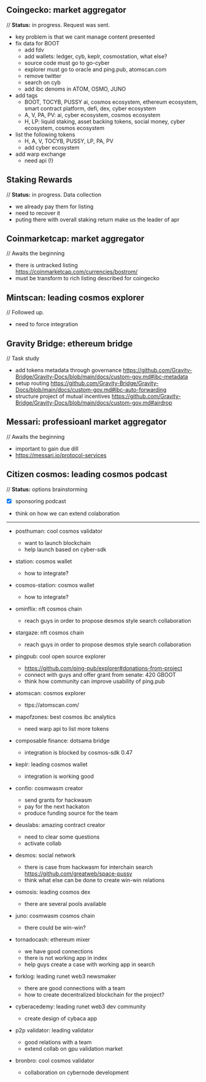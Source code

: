 ## Coingecko: market aggregator 
// **Status:** in progress. Request was sent.
  - key problem is that we cant manage content presented
  - fix data for BOOT
    - add fdv
    - add wallets: ledger, cyb, keplr, cosmostation, what else?
    - source code must go to go-cyber
    - explorer must go to oracle and ping.pub, atomscan.com
    - remove twitter
    - search on cyb
    - add ibc denoms in ATOM, OSMO, JUNO
  - add tags
    - BOOT, TOCYB, PUSSY ai, cosmos ecosystem, ethereum ecosystem, smart contract platform, defi, dex, cyber ecosystem
    - A, V, PA, PV: ai, cyber ecosystem, cosmos ecosystem
    - H, LP: liquid staking, asset backing tokens, social money, cyber ecosystem, cosmos ecosystem
  - list the following tokens
    - H, A, V, TOCYB, PUSSY, LP, PA, PV
    - add cyber ecosystem
  - add warp exchange
    - need api (!)

## Staking Rewards
// **Status:** in progress. Data collection
  - we already pay them for listing
  - need to recover it
  - puting there with overall staking return make us the leader of apr

## Сoinmarketcap: market aggregator 
// Awaits the beginning
  - there is untracked listing https://coinmarketcap.com/currencies/bostrom/
  - must be transform to rich listing described for coingecko

## Mintscan: leading cosmos explorer 
// Followed up.
  - need to force integration

## Gravity Bridge: ethereum bridge 
// Task study
  - add tokens metadata through governance https://github.com/Gravity-Bridge/Gravity-Docs/blob/main/docs/custom-gov.md#ibc-metadata
  - setup routing https://github.com/Gravity-Bridge/Gravity-Docs/blob/main/docs/custom-gov.md#ibc-auto-forwarding
  - structure project of mutual incentives https://github.com/Gravity-Bridge/Gravity-Docs/blob/main/docs/custom-gov.md#airdrop

## Messari: professioanl market aggregator 
// Awaits the beginning
  - important to gain due dill
  - https://messari.io/protocol-services

## Citizen cosmos: leading cosmos podcast 
// **Status:** options brainstorming
  - [x] sponsoring podcast
  - think on how we can extend colaboration

---

- posthuman: cool cosmos validator
  - want to launch blockchain
  - help launch based on cyber-sdk
- station: cosmos wallet
  - how to integrate?
- cosmos-station: cosmos wallet
  - how to integrate?
- ominflix: nft cosmos chain
  - reach guys in order to propose desmos style search collaboration
- stargaze: nft cosmos chain
  - reach guys in order to propose desmos style search collaboration


- pingpub: cool open source explorer
  - https://github.com/ping-pub/explorer#donations-from-project
  - connect with guys and offer grant from senate: 420 GBOOT
  - think how community can improve usability of ping.pub
- atomscan: cosmos explorer
  - ttps://atomscan.com/
- mapofzones: best cosmos ibc analytics
  - need warp api to list more tokens
- composable finance: dotsama bridge
  - integration is blocked by cosmos-sdk 0.47
- keplr: leading cosmos wallet
  - integration is working good
- confio: cosmwasm creator
  - send grants for hackwasm
  - pay for the next hackaton
  - produce funding source for the team
- deuslabs: amazing contract creator
  - need to clear some questions
  - activate collab
- desmos: social network
  - there is case from hackwasm for interchain search https://github.com/greatweb/space-pussy
  - think what else can be done to create win-win relations
- osmosis: leading cosmos dex
  - there are several pools available
- juno: cosmwasm cosmos chain
  - there could be win-win?
- tornadocash: ethereum mixer
  - we have good connections
  - there is not working app in index
  - help guys create a case with working app in search
- forklog: leading runet web3 newsmaker
  - there are good connections with a team
  - how to create decentralized blockchain for the project?
- cyberacedemy: leading runet web3 dev community
  - create design of cybaca app
- p2p validator: leading validator
  - good relations with a team
  - extend collab on gpu validation market
- bronbro: cool cosmos validator
  - collaboration on cybernode development

